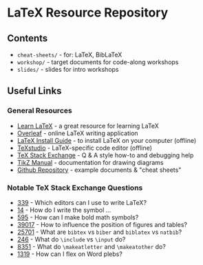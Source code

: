 # LaTeX Resource Repository

## Contents

- `cheat-sheets/` - for: LaTeX, BibLaTeX
- `workshop/` - target documents for code-along workshops
- `slides/` - slides for intro workshops

## Useful Links

### General Resources

- [         Learn LaTeX](https://www.overleaf.com/learn)              - a great resource for learning LaTeX
- [            Overleaf](https://www.overleaf.com)                    - online LaTeX writing application
- [ LaTeX Install Guide](https://www.latex-tutorial.com/installation) - to install LaTeX on your computer (offline)
- [           TeXstudio](https://www.texstudio.org)                   - LaTeX-specific code editor (offline)
- [  TeX Stack Exchange](https://tex.stackexchange.com)               - Q & A style how-to and debugging help
- [         TikZ Manual](https://tikz.dev)                            - documentation for drawing diagrams
- [   Github Repository](https://github.com/jessexknight/latex)       - example documents & "cheat sheets"

### Notable TeX Stack Exchange Questions

- [   339](https://tex.stackexchange.com/q/339)   - Which editors can I use to write LaTeX?
- [    14](https://tex.stackexchange.com/q/14)    - How do I write the symbol ...
- [   595](https://tex.stackexchange.com/q/595)   - How can I make bold math symbols?
- [ 39017](https://tex.stackexchange.com/q/39017) - How to influence the position of figures and tables?
- [ 25701](https://tex.stackexchange.com/q/25701) - What are `bibtex` vs `biber` and `biblatex` vs `natbib`?
- [   246](https://tex.stackexchange.com/q/246)   - What do `\include` vs `\input` do?
- [  8351](https://tex.stackexchange.com/q/8351)  - What do `\makeatletter` and `\makeatother` do?
- [  1319](https://tex.stackexchange.com/q/1319)  - How can I flex on Word plebs?

